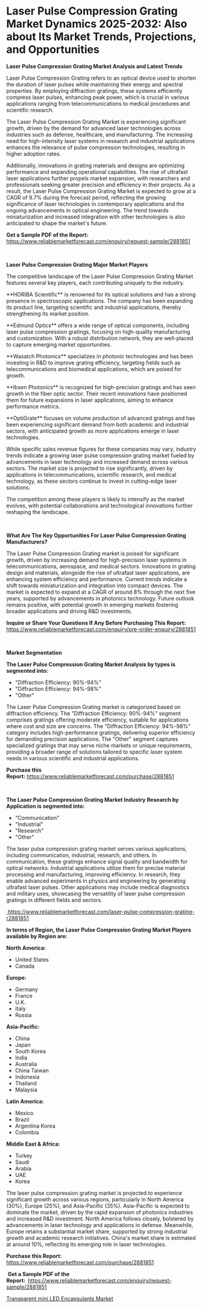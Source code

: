 <p><h1>Laser Pulse Compression Grating Market Dynamics 2025-2032: Also about Its Market Trends, Projections, and Opportunities</h1></p><p><strong>Laser Pulse Compression Grating Market Analysis and Latest Trends</strong></p>
<p><p>Laser Pulse Compression Grating refers to an optical device used to shorten the duration of laser pulses while maintaining their energy and spectral properties. By employing diffraction gratings, these systems efficiently compress laser pulses, enhancing peak power, which is crucial in various applications ranging from telecommunications to medical procedures and scientific research. </p><p>The Laser Pulse Compression Grating Market is experiencing significant growth, driven by the demand for advanced laser technologies across industries such as defense, healthcare, and manufacturing. The increasing need for high-intensity laser systems in research and industrial applications enhances the relevance of pulse compression technologies, resulting in higher adoption rates. </p><p>Additionally, innovations in grating materials and designs are optimizing performance and expanding operational capabilities. The rise of ultrafast laser applications further propels market expansion, with researchers and professionals seeking greater precision and efficiency in their projects. As a result, the Laser Pulse Compression Grating Market is expected to grow at a CAGR of 9.7% during the forecast period, reflecting the growing significance of laser technologies in contemporary applications and the ongoing advancements in optical engineering. The trend towards miniaturization and increased integration with other technologies is also anticipated to shape the market's future.</p></p>
<p><strong>Get a Sample PDF of the Report:&nbsp;</strong> <a href="https://www.reliablemarketforecast.com/enquiry/request-sample/2881851?utm_campaign=2320&utm_medium=2&utm_source=Github&utm_content=ia&utm_term=12032025&utm_id=laser-pulse-compression-grating">https://www.reliablemarketforecast.com/enquiry/request-sample/2881851</a></p>
<p>&nbsp;</p>
<p><strong>Laser Pulse Compression Grating Major Market Players</strong></p>
<p><p>The competitive landscape of the Laser Pulse Compression Grating Market features several key players, each contributing uniquely to the industry. </p><p>**HORIBA Scientific** is renowned for its optical solutions and has a strong presence in spectroscopic applications. The company has been expanding its product line, targeting scientific and industrial applications, thereby strengthening its market position.</p><p>**Edmund Optics** offers a wide range of optical components, including laser pulse compression gratings, focusing on high-quality manufacturing and customization. With a robust distribution network, they are well-placed to capture emerging market opportunities. </p><p>**Wasatch Photonics** specializes in photonic technologies and has been investing in R&D to improve grating efficiency, targeting fields such as telecommunications and biomedical applications, which are poised for growth.</p><p>**Ibsen Photonics** is recognized for high-precision gratings and has seen growth in the fiber optic sector. Their recent innovations have positioned them for future expansions in laser applications, aiming to enhance performance metrics.</p><p>**OptiGrate** focuses on volume production of advanced gratings and has been experiencing significant demand from both academic and industrial sectors, with anticipated growth as more applications emerge in laser technologies.</p><p>While specific sales revenue figures for these companies may vary, industry trends indicate a growing laser pulse compression grating market fueled by advancements in laser technology and increased demand across various sectors. The market size is projected to rise significantly, driven by applications in telecommunications, scientific research, and medical technology, as these sectors continue to invest in cutting-edge laser solutions. </p><p>The competition among these players is likely to intensify as the market evolves, with potential collaborations and technological innovations further reshaping the landscape.</p></p>
<p>&nbsp;</p>
<p><strong>What Are The Key Opportunities For Laser Pulse Compression Grating Manufacturers?</strong></p>
<p><p>The Laser Pulse Compression Grating market is poised for significant growth, driven by increasing demand for high-precision laser systems in telecommunications, aerospace, and medical sectors. Innovations in grating design and materials, alongside the rise of ultrafast laser applications, are enhancing system efficiency and performance. Current trends indicate a shift towards miniaturization and integration into compact devices. The market is expected to expand at a CAGR of around 8% through the next five years, supported by advancements in photonics technology. Future outlook remains positive, with potential growth in emerging markets fostering broader applications and driving R&D investments.</p></p>
<p><strong>Inquire or Share Your Questions If Any Before Purchasing This Report:</strong> <a href="https://www.reliablemarketforecast.com/enquiry/pre-order-enquiry/2881851?utm_campaign=2320&utm_medium=2&utm_source=Github&utm_content=ia&utm_term=12032025&utm_id=laser-pulse-compression-grating">https://www.reliablemarketforecast.com/enquiry/pre-order-enquiry/2881851</a></p>
<p>&nbsp;</p>
<p><strong>Market Segmentation</strong></p>
<p><strong>The Laser Pulse Compression Grating Market Analysis by types is segmented into:</strong></p>
<p><ul><li>"Diffraction Efficiency: 90%-94%"</li><li>"Diffraction Efficiency: 94%-98%"</li><li>"Other"</li></ul></p>
<p><p>The Laser Pulse Compression Grating market is categorized based on diffraction efficiency. The "Diffraction Efficiency: 90%-94%" segment comprises gratings offering moderate efficiency, suitable for applications where cost and size are concerns. The "Diffraction Efficiency: 94%-98%" category includes high-performance gratings, delivering superior efficiency for demanding precision applications. The "Other" segment captures specialized gratings that may serve niche markets or unique requirements, providing a broader range of solutions tailored to specific laser system needs in various scientific and industrial applications.</p></p>
<p><strong>Purchase this Report:&nbsp;</strong><a href="https://www.reliablemarketforecast.com/purchase/2881851?utm_campaign=2320&utm_medium=2&utm_source=Github&utm_content=ia&utm_term=12032025&utm_id=laser-pulse-compression-grating">https://www.reliablemarketforecast.com/purchase/2881851</a></p>
<p>&nbsp;</p>
<p><strong>The Laser Pulse Compression Grating Market Industry Research by Application is segmented into:</strong></p>
<p><ul><li>"Communication"</li><li>"Industrial"</li><li>"Research"</li><li>"Other"</li></ul></p>
<p><p>The laser pulse compression grating market serves various applications, including communication, industrial, research, and others. In communication, these gratings enhance signal quality and bandwidth for optical networks. Industrial applications utilize them for precise material processing and manufacturing, improving efficiency. In research, they enable advanced experiments in physics and engineering by generating ultrafast laser pulses. Other applications may include medical diagnostics and military uses, showcasing the versatility of laser pulse compression gratings in different fields and sectors.</p></p>
<p><a href="https://www.reliablemarketforecast.com/laser-pulse-compression-grating-r2881851?utm_campaign=2320&utm_medium=2&utm_source=Github&utm_content=ia&utm_term=12032025&utm_id=laser-pulse-compression-grating">&nbsp;https://www.reliablemarketforecast.com/laser-pulse-compression-grating-r2881851</a></p>
<p><strong>In terms of Region, the Laser Pulse Compression Grating Market Players available by Region are:</strong></p>
<p>
    <p> <strong> North America: </strong>
        <ul>
            <li>United States</li>
            <li>Canada</li>
        </ul>
        </p> 
    <p> <strong> Europe: </strong>
        <ul>
            <li>Germany</li>
            <li>France</li>
            <li>U.K.</li>
            <li>Italy</li>
            <li>Russia</li>
        </ul>
        </p> 
    <p> <strong> Asia-Pacific: </strong>
        <ul>
            <li>China</li>
            <li>Japan</li>
            <li>South Korea</li>
            <li>India</li>
            <li>Australia</li>
            <li>China Taiwan</li>
            <li>Indonesia</li>
            <li>Thailand</li>
            <li>Malaysia</li>
        </ul>
        </p> 
    <p> <strong> Latin America: </strong>
        <ul>
            <li>Mexico</li>
            <li>Brazil</li>
            <li>Argentina Korea</li>
            <li>Colombia</li>
        </ul>
        </p> 
    <p> <strong> Middle East & Africa: </strong>
        <ul>
            <li>Turkey</li>
            <li>Saudi</li>
            <li>Arabia</li>
            <li>UAE</li>
            <li>Korea</li>
        </ul>
    </p>
    </p>
<p><p>The laser pulse compression grating market is projected to experience significant growth across various regions, particularly in North America (30%), Europe (25%), and Asia-Pacific (35%). Asia-Pacific is expected to dominate the market, driven by the rapid expansion of photonics industries and increased R&D investment. North America follows closely, bolstered by advancements in laser technology and applications in defense. Meanwhile, Europe retains a substantial market share, supported by strong industrial growth and academic research initiatives. China's market share is estimated at around 10%, reflecting its emerging role in laser technologies.</p></p>
<p><strong>Purchase this Report: </strong><a href="https://www.reliablemarketforecast.com/purchase/2881851?utm_campaign=2320&utm_medium=2&utm_source=Github&utm_content=ia&utm_term=12032025&utm_id=laser-pulse-compression-grating">https://www.reliablemarketforecast.com/purchase/2881851</a></p>
<p>&nbsp;<strong>Get a Sample PDF of the Report:&nbsp;&nbsp;</strong><a href="https://www.reliablemarketforecast.com/enquiry/request-sample/2881851?utm_campaign=2320&utm_medium=2&utm_source=Github&utm_content=ia&utm_term=12032025&utm_id=laser-pulse-compression-grating">https://www.reliablemarketforecast.com/enquiry/request-sample/2881851</a></p>
<p><strong></strong></p>
<p><p><a href="https://github.com/cheryjhonson/Market-Research-Report-List-1/blob/main/transparent-mini-led-encapsulants-market.md?utm_campaign=2320&utm_medium=2&utm_source=Github&utm_content=ia&utm_term=12032025&utm_id=laser-pulse-compression-grating">Transparent mini LED Encapsulants Market</a></p></p>